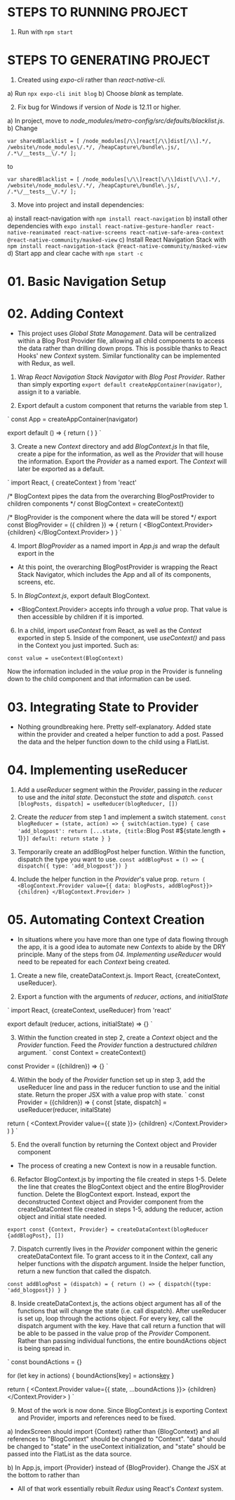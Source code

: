 # STEPS TO RUNNING PROJECT

1. Run with `npm start`


# STEPS TO GENERATING PROJECT

1. Created using *expo-cli* rather than *react-native-cli*.

a) Run `npx expo-cli init blog`
b) Choose *blank* as template.

2. Fix bug for Windows if version of *Node* is 12.11 or higher.

a) In project, move to *node_modules/metro-config/src/defaults/blacklist.js*.
b) Change 

`var sharedBlacklist = [
  /node_modules[/\\]react[/\\]dist[/\\].*/,
  /website\/node_modules\/.*/,
  /heapCapture\/bundle\.js/,
  /.*\/__tests__\/.*/
];`

to 

`var sharedBlacklist = [
  /node_modules[\/\\]react[\/\\]dist[\/\\].*/,
  /website\/node_modules\/.*/,
  /heapCapture\/bundle\.js/,
  /.*\/__tests__\/.*/
];`

3. Move into project and install dependencies:

a) install react-navigation with `npm install react-navigation`
b) install other dependencies with `expo install react-native-gesture-handler react-native-reanimated react-native-screens react-native-safe-area-context @react-native-community/masked-view`
c) Install React Navigation Stack with `npm install react-navigation-stack @react-native-community/masked-view`
d) Start app and clear cache with `npm start -c`

# 01. Basic Navigation Setup

# 02. Adding Context

- This project uses *Global State Management*. Data will be centralized within a Blog Post Provider file, allowing all child components to access the data rather than drilling down props. This is possible thanks to React Hooks' new *Context* system. Similar functionality can be implemented with Redux, as well.

1) Wrap *React Navigation Stack Navigator* with *Blog Post Provider*. Rather than simply exporting `export default createAppContainer(navigator)`, assign it to a variable. 

2) Export default a custom component that returns the variable from step 1.

`
const App = createAppContainer(navigator)

export default () => {
  return (
    <App />
  )
}
`

3) Create a new *Context* directory and add *BlogContext.js* In that file, create a pipe for the information, as well as the *Provider* that will house the information. Export the *Provider* as a named export. The *Context* will later be exported as a default.

`
import React, { createContext } from 'react'

/* BlogContext pipes the data from the overarching BlogPostProvider to children components */
const BlogContext = createContext()

/* BlogProvider is the component where the data will be stored */
export const BlogProvider = ({ children }) => {
    return (
        <BlogContext.Provider>
            {children}
        </BlogContext.Provider>
    )
}
`

4) Import *BlogProvider* as a named import in *App.js* and wrap the default export <App /> in the <BlogProvider>

- At this point, the overarching BlogPostProvider is wrapping the React Stack Navigator, which includes the App and all of its components, screens, etc. 

5) In *BlogContext.js*, export default BlogContext.

- <BlogContext.Provider> accepts info through a *value* prop. That value is then accessible by children if it is imported.

6) In a child, import *useContext* from React, as well as the *Context* exported in step 5. Inside of the component, use *useContext()* and pass in the Context you just imported. Such as: 

`const value = useContext(BlogContext)`

Now the information included in the *value* prop in the Provider is funneling down to the child component and that information can be used.

# 03. Integrating State to Provider
- Nothing groundbreaking here. Pretty self-explanatory. Added state within the provider and created a helper function to add a post. Passed the data and the helper function down to the child using a FlatList.

# 04. Implementing useReducer

1) Add a *useReducer* segment within the *Provider*, passing in the *reducer* to use and the *inital state*. Deconstuct the *state* and *dispatch*.
`const [blogPosts, dispatch] = useReducer(blogReducer, [])`

2) Create the *reducer* from step 1 and implement a switch statement.
`
const blogReducer = (state, action) => {
    switch(action.type) {
        case 'add_blogpost':
            return [...state, {title: `Blog Post #${state.length + 1}`}]
        default:
            return state
    }
}
`

3) Temporarily create an addBlogPost helper function. Within the function, dispatch the type you want to use.
`
 const addBlogPost = () => {
        dispatch({ type: 'add_blogpost'})
    }
`

4) Include the helper function in the *Provider*'s value prop.
`
return (
        <BlogContext.Provider value={{ data: blogPosts, addBlogPost}}>
            {children}
        </BlogContext.Provider>
    )
`

# 05. Automating Context Creation
- In situations where you have more than one type of data flowing through the app, it is a good idea to automate new *Context*s to abide by the DRY principle. Many of the steps from *04. Implementing useReducer* would need to be repeated for each *Context* being created.

1) Create a new file, createDataContext.js. Import React, {createContext, useReducer}.

2) Export a function with the arguments of *reducer*, *actions*, and *initialState*

`
import React, {createContext, useReducer} from 'react'

export default (reducer, actions, initialState) => {}
`

3) Within the function created in step 2, create a *Context* object and the *Provider* function. Feed the *Provider* function a destructured *children* argument.
`
const Context = createContext()

const Provider = ({children}) => {}
`

4) Within the body of the *Provider* function set up in step 3, add the useReducer line and pass in the reducer function to use and the initial state. Return the proper JSX with a value prop with state.
`
const Provider = ({children}) => {
  const [state, dispatch] = useReducer(reducer, initalState)

  return (
    <Context.Provider value={{ state }}>
      {children}
    </Context.Provider>
  )
}
`

5) End the overall function by returning the Context object and Provider component

- The process of creating a new Context is now in a reusable function.

6) Refactor BlogContext.js by importing the file created in steps 1-5. Delete the line that creates the BlogContext object and the entire BlogProvider function. Delete the BlogContext export. Instead, export the deconstructed Context object and Provider component from the createDataContext file created in steps 1-5, addung the reducer, action object and initial state needed.

`
export const {Context, Provider} = createDataContext(blogReducer {addBlogPost}, [])
`

7) Dispatch currently lives in the *Provider* component within the generic createDataContext file. To grant access to it in the *Context*, call any helper functions with the *dispatch* argument. Inside the helper function, return a new function that called the dispatch.

`
const addBlogPost = (dispatch) = {
  return () => {
    dispatch({type: 'add_blogpost})
  }
}
`

8) Inside createDataContext.js, the actions object argument has all of the functions that will change the state (i.e. call dispatch). After useReducer is set up, loop through the actions object. For every key, call the dispatch argument with the key. Have that call return a function that will be able to be passed in the value prop of the *Provider* Component. Rather than passing individual functions, the entire boundActions object is being spread in.

`
const boundActions = {}

for (let key in actions) {
    boundActions[key] = actions[key](dispatch)
}


return (
    <Context.Provider value={{ state, ...boundActions }}>
      {children}
    </Context.Provider>
  )
`

9) Most of the work is now done. Since BlogContext.js is exporting Context and Provider, imports and references need to be fixed. 

  a) IndexScreen should import {Context} rather than {BlogContext} and all references to "BlogContext" should be changed to "Context". "data" should be changed to "state" in the useContext initialization, and "state" should be passed into the FlatList as the data source.

  b) In App.js, import {Provider} instead of {BlogProvider}. Change the JSX at the bottom to <Provider> rather than <BlogProvider>

  - All of that work essentially rebuilt *Redux* using React's *Context* system. 
